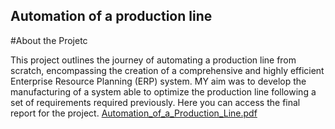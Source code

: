 ## Automation of a production line

#About the Projetc

This project outlines the journey of automating a production line from scratch, encompassing the creation of a comprehensive and highly efficient Enterprise Resource Planning (ERP) system. MY aim was to develop the manufacturing of a system able to optimize the production line following a set of requirements required previously.
Here you can access the final report for the project.
[Automation_of_a_Production_Line.pdf](https://github.com/aras-aras/Automated-ERP/files/12159574/Automation_of_a_Production_Line.pdf)
